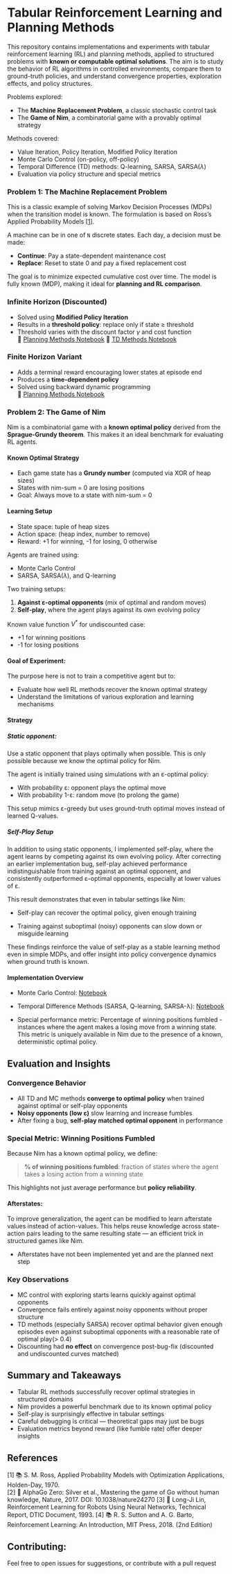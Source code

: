 # Tabular Reinforcement Learning and Planning Methods

This repository contains implementations and experiments with tabular reinforcement learning (RL) and planning methods, applied to structured problems with **known or computable optimal solutions**. The aim is to study the behavior of RL algorithms in controlled environments, compare them to ground-truth policies, and understand convergence properties, exploration effects, and policy structures.

Problems explored:
- The **Machine Replacement Problem**, a classic stochastic control task
- The **Game of Nim**, a combinatorial game with a provably optimal strategy

Methods covered:
- Value Iteration, Policy Iteration, Modified Policy Iteration
- Monte Carlo Control (on-policy, off-policy)
- Temporal Difference (TD) methods: Q-learning, SARSA, SARSA($\lambda$)
- Evaluation via policy structure and special metrics

### Problem 1: The Machine Replacement Problem
This is a classic example of solving Markov Decision Processes (MDPs) when the transition model is known. The formulation is based on Ross’s Applied Probability Models [[1](#1)].

A machine can be in one of `N` discrete states. Each day, a decision must be made:
- **Continue**: Pay a state-dependent maintenance cost
- **Replace**: Reset to state 0 and pay a fixed replacement cost

The goal is to minimize expected cumulative cost over time. The model is fully known (MDP), making it ideal for **planning and RL comparison**.

### Infinite Horizon (Discounted)
- Solved using **Modified Policy Iteration**
- Results in a **threshold policy**: replace only if state ≥ threshold
- Threshold varies with the discount factor $\gamma$ and cost function  
📓 [Planning Methods Notebook](machine_replacement/infinite_horizon.ipynb)
📓 [TD Methods Notebook](machine_replacement/TD_machine_replacement_infinite_horizon.ipynb)


### Finite Horizon Variant
- Adds a terminal reward encouraging lower states at episode end
- Produces a **time-dependent policy**
- Solved using backward dynamic programming  
📓 [Planning Methods Notebook](machine_replacement/finite_horizon.ipynb)

### Problem 2: The Game of Nim

Nim is a combinatorial game with a **known optimal policy** derived from the **Sprague-Grundy theorem**. This makes it an ideal benchmark for evaluating RL agents.

#### Known Optimal Strategy
- Each game state has a **Grundy number** (computed via XOR of heap sizes)
- States with nim-sum = 0 are losing positions
- Goal: Always move to a state with nim-sum = 0

#### Learning Setup
- State space: tuple of heap sizes
- Action space: (heap index, number to remove)
- Reward: +1 for winning, -1 for losing, 0 otherwise

Agents are trained using:
- Monte Carlo Control
- SARSA, SARSA($\lambda$), and Q-learning

Two training setups:
1. **Against ε-optimal opponents** (mix of optimal and random moves)
2. **Self-play**, where the agent plays against its own evolving policy

Known value function $V^*$ for undiscounted case:
- +1 for winning positions
- -1 for losing positions

#### Goal of Experiment:
The purpose here is not to train a competitive agent but to:
- Evaluate how well RL methods recover the known optimal strategy
- Understand the limitations of various exploration and learning mechanisms

#### Strategy
##### Static opponent:
Use a static opponent that plays optimally when possible. This is only possible because we know the optimal policy for Nim.

The agent is initially trained using simulations with an ε-optimal policy:
- With probability ε: opponent plays the optimal move
- With probability 1-ε: random move (to prolong the game)

This setup mimics ε-greedy but uses ground-truth optimal moves instead of learned Q-values.

##### Self-Play Setup
In addition to using static opponents, I implemented self-play, where the agent learns by competing against its own evolving policy. After correcting an earlier implementation bug, self-play achieved performance indistinguishable from training against an optimal opponent, and consistently outperformed ε-optimal opponents, especially at lower values of ε.

This result demonstrates that even in tabular settings like Nim:

- Self-play can recover the optimal policy, given enough training

- Training against suboptimal (noisy) opponents can slow down or misguide learning

These findings reinforce the value of self-play as a stable learning method even in simple MDPs, and offer insight into policy convergence dynamics when ground truth is known.

#### Implementation Overview

- Monte Carlo Control: [Notebook](Nim/nim_MC.ipynb)

- Temporal Difference Methods (SARSA, Q-learning, SARSA-λ): [Notebook](Nim/nim_TD.ipynb)

- Special performance metric: Percentage of winning positions fumbled - instances where the agent makes a losing move from a winning state. This metric is uniquely available in Nim due to the presence of a known, deterministic optimal policy.

## Evaluation and Insights
### Convergence Behavior
- All TD and MC methods **converge to optimal policy** when trained against optimal or self-play opponents
- **Noisy opponents (low ε)** slow learning and increase fumbles
- After fixing a bug, **self-play matched optimal opponent** in performance

### Special Metric: Winning Positions Fumbled
Because Nim has a known optimal policy, we define:
> **% of winning positions fumbled**: fraction of states where the agent takes a losing action from a winning state

This highlights not just average performance but **policy reliability**.

#### Afterstates:
To improve generalization, the agent can be modified to learn afterstate values instead of action-values. This helps reuse knowledge across state-action pairs leading to the same resulting state — an efficient trick in structured games like Nim.
- Afterstates have not been implemented yet and are the planned next step

### Key Observations
- MC control with exploring starts learns quickly against optimal opponents
- Convergence fails entirely against noisy opponents without proper structure
- TD methods (especially SARSA) recover optimal behavior given enough episodes even against suboptimal opponents with a reasonable rate of optimal play(> 0.4)
- Discounting had **no effect** on convergence post-bug-fix (discounted and undiscounted curves matched)

## Summary and Takeaways

- Tabular RL methods successfully recover optimal strategies in structured domains
- Nim provides a powerful benchmark due to its known optimal policy
- Self-play is surprisingly effective in tabular settings
- Careful debugging is critical — theoretical gaps may just be bugs
- Evaluation metrics beyond reward (like fumble rate) offer deeper insights


## References
<a id="1">[1]</a> 📚 S. M. Ross, Applied Probability Models with Optimization Applications, Holden-Day, 1970.  
<a id="2">[2]</a> 📄 AlphaGo Zero: Silver et al., Mastering the game of Go without human knowledge, Nature, 2017. DOI: 10.1038/nature24270
<a id="3">[3]</a> 📄 Long-Ji Lin, Reinforcement Learning for Robots Using Neural Networks, Technical Report, DTIC Document, 1993.
<a id="3">[4]</a> 📚 R. S. Sutton and A. G. Barto, Reinforcement Learning: An Introduction, MIT Press, 2018. (2nd Edition)

## Contributing:
Feel free to open issues for suggestions, or contribute with a pull request
